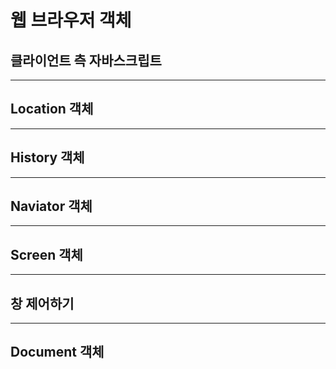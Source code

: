 # 웹 브라우저 객체

## 클라이언트 측 자바스크립트

* * * 
## Location 객체

* * * 
## History 객체

* * * 
## Naviator 객체

* * * 
## Screen 객체

* * * 
## 창 제어하기

* * * 
## Document 객체
